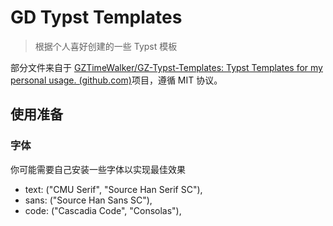 # GD Typst Templates

> 根据个人喜好创建的一些 Typst 模板 

部分文件来自于 [GZTimeWalker/GZ-Typst-Templates: Typst Templates for my personal usage. (github.com)](https://github.com/GZTimeWalker/GZ-Typst-Templates)项目，遵循 MIT 协议。

## 使用准备

### 字体

你可能需要自己安装一些字体以实现最佳效果

- text: ("CMU Serif", "Source Han Serif SC"),
- sans: ("Source Han Sans SC"),
- code: ("Cascadia Code", "Consolas"),
